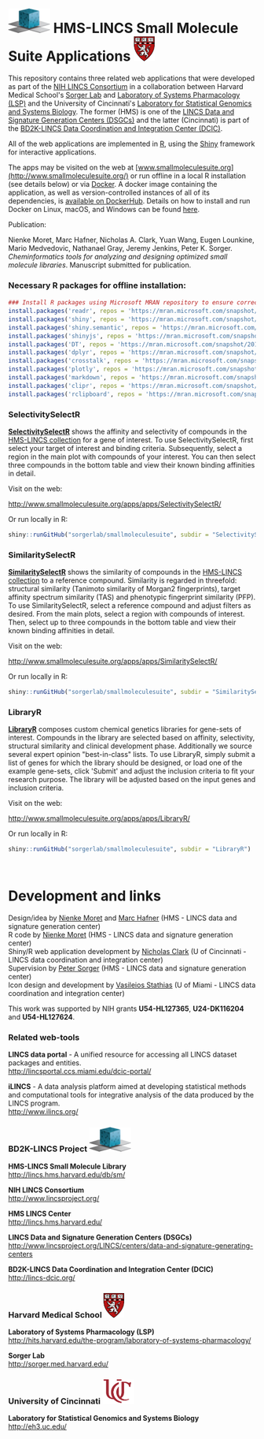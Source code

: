 # <img src="SelectivitySelectR/www/dcic.png" height = "50" width= "85" alt="LINCS DCIC"> HMS-LINCS Small Molecule Suite Applications <img src="SelectivitySelectR/www/logo_harvard_150.png" height = "50" width = "42" alt = "HMS LINCS Center">

This repository contains three related web applications that were developed as part of the [NIH LINCS Consortium](http://www.lincsproject.org/) in a collaboration between Harvard Medical School's [Sorger Lab](http://sorger.med.harvard.edu/) and [Laboratory of Systems Pharmacology (LSP)](http://hits.harvard.edu/the-program/laboratory-of-systems-pharmacology/about/) and the University of Cincinnati's [Laboratory for Statistical Genomics and Systems Biology](http://eh3.uc.edu/). The former (HMS) is one of the [LINCS Data and Signature Generation Centers (DSGCs)](http://www.lincsproject.org/LINCS/centers/data-and-signature-generating-centers) and the latter (Cincinnati) is part of the [BD2K-LINCS Data Coordination and Integration Center (DCIC)](http://lincs-dcic.org/). 

All of the web applications are implemented in [R](https://www.r-project.org/), using the [Shiny](https://shiny.rstudio.com/) framework for interactive applications.

The apps may be visited on the web at [www.smallmoleculesuite.org](http://www.smallmoleculesuite.org/) or run offline in a local R installation (see details below) or via [Docker](https://www.docker.com/). A docker image containing the application, as well as version-controlled instances of all of its dependencies, is [available on DockerHub](https://hub.docker.com/r/ucbd2k/smallmoleculesuite/). Details on how to install and run Docker on Linux, macOS, and Windows can be found [here](https://docs.docker.com/get-started/#docker-concepts).

Publication:

Nienke Moret, Marc Hafner, Nicholas A. Clark, Yuan Wang, Eugen Lounkine, Mario Medvedovic, Nathanael Gray, Jeremy Jenkins, Peter K. Sorger. *Cheminformatics tools for analyzing and designing optimized small molecule libraries*. Manuscript submitted for publication.

### Necessary R packages for offline installation:

```r
### Install R packages using Microsoft MRAN repository to ensure correct version
install.packages('readr', repos = 'https://mran.microsoft.com/snapshot/2017-11-28')
install.packages('shiny', repos = 'https://mran.microsoft.com/snapshot/2017-11-28')
install.packages('shiny.semantic', repos = 'https://mran.microsoft.com/snapshot/2017-11-28')
install.packages('shinyjs', repos = 'https://mran.microsoft.com/snapshot/2017-11-28')
install.packages('DT', repos = 'https://mran.microsoft.com/snapshot/2017-11-28')
install.packages('dplyr', repos = 'https://mran.microsoft.com/snapshot/2017-11-28')
install.packages('crosstalk', repos = 'https://mran.microsoft.com/snapshot/2017-11-28')
install.packages('plotly', repos = 'https://mran.microsoft.com/snapshot/2017-11-28')
install.packages('markdown', repos = 'https://mran.microsoft.com/snapshot/2017-11-28')
install.packages('clipr', repos = 'https://mran.microsoft.com/snapshot/2017-11-28')
install.packages('rclipboard', repos = 'https://mran.microsoft.com/snapshot/2017-11-28')
```

### SelectivitySelectR

<p><b><a href = "http://www.smallmoleculesuite.org/apps/apps/SelectivitySelectR/">SelectivitySelectR</a></b> shows the affinity and selectivity of compounds in the <a href = "http://lincs.hms.harvard.edu/db/sm/">HMS-LINCS collection</a> for a gene of interest. To use SelectivitySelectR, first select your target of interest and binding criteria. Subsequently, select a region in the main plot with compounds of your interest. You can then select three compounds in the bottom table and view their known binding affinities in detail.</p>

Visit on the web:

http://www.smallmoleculesuite.org/apps/apps/SelectivitySelectR/

Or run locally in R:

```r
shiny::runGitHub("sorgerlab/smallmoleculesuite", subdir = "SelectivitySelectR")
```

### SimilaritySelectR

<p><b><a href = "http://www.smallmoleculesuite.org/apps/apps/SimilaritySelectR/">SimilaritySelectR</a></b> shows the similarity of compounds in the <a href = "http://lincs.hms.harvard.edu/db/sm/">HMS-LINCS collection</a> to a reference compound. Similarity is regarded in threefold: structural similarity (Tanimoto similarity of Morgan2 fingerprints), target affinity spectrum similarity (TAS) and phenotypic fingerprint similarity (PFP). To use SimilaritySelectR, select a reference compound and adjust filters as desired. From the main plots, select a region with compounds of interest. Then, select up to three compounds in the bottom table and view their known binding affinities in detail.</p>

Visit on the web:

http://www.smallmoleculesuite.org/apps/apps/SimilaritySelectR/

Or run locally in R:

```r
shiny::runGitHub("sorgerlab/smallmoleculesuite", subdir = "SimilaritySelectR")
```

### LibraryR

<p><b><a href = "http://www.smallmoleculesuite.org/apps/apps/LibraryR/">LibraryR</a></b> composes custom chemical genetics libraries for gene-sets of interest. Compounds in the library are selected based on affinity, selectivity, structural similarity and clinical development phase. Additionally we source several expert opinion "best-in-class" lists. To use LibraryR, simply submit a list of genes for which the library should be designed, or load one of the example gene-sets, click 'Submit' and adjust the inclusion criteria to fit your research purpose. The library will be adjusted based on the input genes and inclusion criteria.
</p>

Visit on the web:

http://www.smallmoleculesuite.org/apps/apps/LibraryR/

Or run locally in R:

```r
shiny::runGitHub("sorgerlab/smallmoleculesuite", subdir = "LibraryR")
```
<br>

# Development and links

Design/idea by [Nienke Moret](https://scholar.harvard.edu/nienkemoret) and [Marc Hafner](https://scholar.harvard.edu/hafner) (HMS - LINCS data and signature generation center)<br>
R code by [Nienke Moret](https://scholar.harvard.edu/nienkemoret) (HMS - LINCS data and signature generation center)<br>
Shiny/R web application development by [Nicholas Clark](https://github.com/NicholasClark) (U of Cincinnati - LINCS data coordination and integration center)<br>
Supervision by [Peter Sorger](https://sorger.med.harvard.edu/people/peter-sorger-phd/) (HMS - LINCS data and signature generation center)<br>
Icon design and development by [Vasileios Stathias](http://ccs.miami.edu/team_member/vasileios-vas-stathias/) (U of Miami - LINCS data coordination and integration center)

This work was supported by NIH grants **U54-HL127365**, **U24-DK116204** and **U54-HL127624**.

### Related web-tools

**LINCS data portal** - A unified resource for accessing all LINCS dataset packages and entities.
<br>http://lincsportal.ccs.miami.edu/dcic-portal/

**iLINCS** - A data analysis platform aimed at developing statistical methods and computational tools for integrative analysis of the data produced by the LINCS program.
<br>http://www.ilincs.org/


### BD2K-LINCS Project <img src="SelectivitySelectR/www/dcic.png" height = "50" width= "85" alt="BD2K-LINCS">

**HMS-LINCS Small Molecule Library**<br>http://lincs.hms.harvard.edu/db/sm/

**NIH LINCS Consortium**<br>http://www.lincsproject.org/

**HMS LINCS Center**<br>http://lincs.hms.harvard.edu/

**LINCS Data and Signature Generation Centers (DSGCs)**<br>http://www.lincsproject.org/LINCS/centers/data-and-signature-generating-centers

**BD2K-LINCS Data Coordination and Integration Center (DCIC)**<br>http://lincs-dcic.org/

### Harvard Medical School <img src="SelectivitySelectR/www/logo_harvard_150.png" height = "50" width = "42" alt = "Harvard Medical School">
**Laboratory of Systems Pharmacology (LSP)**<br>http://hits.harvard.edu/the-program/laboratory-of-systems-pharmacology/

**Sorger Lab**<br>http://sorger.med.harvard.edu/

### University of Cincinnati <img src="hms_small_mol/www/uc_logo_crop.png" height = "50" width ="64"  alt = "University of Cincinnati">

**Laboratory for Statistical Genomics and Systems Biology**<br>http://eh3.uc.edu/
